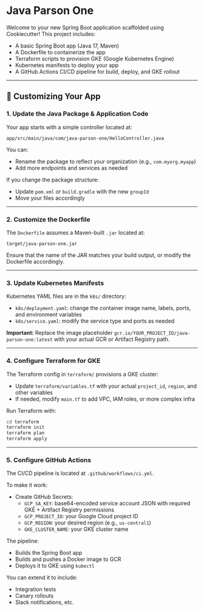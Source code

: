 # Java Parson One

Welcome to your new Spring Boot application scaffolded using Cookiecutter! This project includes:

- A basic Spring Boot app (Java 17, Maven)
- A Dockerfile to containerize the app
- Terraform scripts to provision GKE (Google Kubernetes Engine)
- Kubernetes manifests to deploy your app
- A GitHub Actions CI/CD pipeline for build, deploy, and GKE rollout

---

## 🔧 Customizing Your App

### 1. Update the Java Package & Application Code

Your app starts with a simple controller located at:

```
app/src/main/java/com/java-parson-one/HelloController.java
```

You can:
- Rename the package to reflect your organization (e.g., `com.myorg.myapp`)
- Add more endpoints and services as needed

If you change the package structure:
- Update `pom.xml` or `build.gradle` with the new `groupId`
- Move your files accordingly

---

### 2. Customize the Dockerfile

The `Dockerfile` assumes a Maven-built `.jar` located at:

```
target/java-parson-one.jar
```

Ensure that the name of the JAR matches your build output, or modify the Dockerfile accordingly.

---

### 3. Update Kubernetes Manifests

Kubernetes YAML files are in the `k8s/` directory:

- `k8s/deployment.yaml`: change the container image name, labels, ports, and environment variables
- `k8s/service.yaml`: modify the service type and ports as needed

**Important:** Replace the image placeholder `gcr.io/YOUR_PROJECT_ID/java-parson-one:latest` with your actual GCR or Artifact Registry path.

---

### 4. Configure Terraform for GKE

The Terraform config in `terraform/` provisions a GKE cluster:

- Update `terraform/variables.tf` with your actual `project_id`, `region`, and other variables
- If needed, modify `main.tf` to add VPC, IAM roles, or more complex infra

Run Terraform with:

```bash
cd terraform
terraform init
terraform plan
terraform apply
```

---

### 5. Configure GitHub Actions

The CI/CD pipeline is located at `.github/workflows/ci.yml`.

To make it work:
- Create GitHub Secrets:
  - `GCP_SA_KEY`: base64-encoded service account JSON with required GKE + Artifact Registry permissions
  - `GCP_PROJECT_ID`: your Google Cloud project ID
  - `GCP_REGION`: your desired region (e.g., `us-central1`)
  - `GKE_CLUSTER_NAME`: your GKE cluster name

The pipeline:
- Builds the Spring Boot app
- Builds and pushes a Docker image to GCR
- Deploys it to GKE using `kubectl`

You can extend it to include:
- Integration tests
- Canary rollouts
- Slack notifications, etc.
